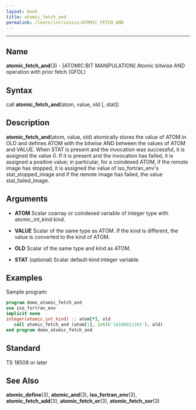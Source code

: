 ```yaml
---
layout: book
title: atomic_fetch_and
permalink: /learn/intrinsics/ATOMIC_FETCH_AND
---
```

-------------------------------------------------------------------------------
## __Name__

__atomic\_fetch\_and__(3) - \[ATOMIC:BIT MANIPULATION\] Atomic bitwise AND operation with prior fetch
(GFDL)

## __Syntax__

call __atomic\_fetch\_and__(atom, value, old \[, stat\])

## __Description__

__atomic\_fetch\_and__(atom, value, old) atomically stores the value of
ATOM in OLD and defines ATOM with the bitwise AND between the values of
ATOM and VALUE. When STAT is present and the invocation was successful,
it is assigned the value 0. If it is present and the invocation has
failed, it is assigned a positive value; in particular, for a coindexed
ATOM, if the remote image has stopped, it is assigned the value of
iso\_fortran\_env's stat\_stopped\_image and if the remote image has
failed, the value stat\_failed\_image.

## __Arguments__

  - __ATOM__
    Scalar coarray or coindexed variable of integer type with
    atomic\_int\_kind kind.

  - __VALUE__
    Scalar of the same type as ATOM. If the kind is different, the value
    is converted to the kind of ATOM.

  - __OLD__
    Scalar of the same type and kind as ATOM.

  - __STAT__
    (optional) Scalar default-kind integer variable.

## __Examples__

Sample program:

```fortran
program demo_atomic_fetch_and
use iso_fortran_env
implicit none
integer(atomic_int_kind) :: atom[*], old
   call atomic_fetch_and (atom[1], int(b'10100011101'), old)
end program demo_atomic_fetch_and
```

## __Standard__

TS 18508 or later

## __See Also__

__atomic\_define__(3), __atomic\_and__(3), __iso\_fortran\_env__(3),
__atomic\_fetch\_add__(3), __atomic\_fetch\_or__(3),
__atomic\_fetch\_xor__(3)
